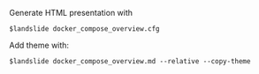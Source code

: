 
Generate HTML presentation with
 
    $landslide docker_compose_overview.cfg 

Add theme with:

    $landslide docker_compose_overview.md --relative --copy-theme
